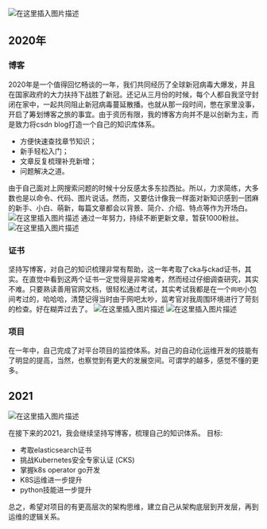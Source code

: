 ![在这里插入图片描述](https://i-blog.csdnimg.cn/blog_migrate/8e5f1457fd502eee372a8b991c2b85ee.png#pic_center)

## 2020年
### 博客
2020年是一个值得回忆畅谈的一年，我们共同经历了全球新冠病毒大爆发，并且在国家政府的大力扶持下战胜了新冠。还记从三月份的时候，每个人都自我坚守封闭在家中，一起共同阻止新冠病毒蔓延散播。也就从那一段时间，憋在家里没事，开启了筹划博客之旅的事宜。由于资历有限，我的博客方向并不是以创新为主，而是致力将csdn blog打造一个自己的知识库体系。

- 方便快速查找章节知识；
- 新手轻松入门；
- 文章反复梳理补充新增；
- 问题解决之道。

由于自己面对上网搜索问题的时候十分反感太多东拉西扯。所以，力求简练，大多数也是以命令、代码、图片说话。然而，又要估计像我一样面对新知识感到一团麻的新手、小白、萌新，每篇文章都会以背景、简介、介绍、特点等作为开场白。
![在这里插入图片描述](https://i-blog.csdnimg.cn/blog_migrate/3bbf5b8fed38f93fad9b6ae38af9dec9.png)
通过一年努力，持续不断更新文章，暂获1000粉丝。
![在这里插入图片描述](https://i-blog.csdnimg.cn/blog_migrate/95638134ecef3def78440721904b66cf.png)

### 证书
坚持写博客，对自己的知识梳理非常有帮助，这一年考取了cka与ckad证书，其实。在直觉中看到这两个证书一定觉得是非常难考，然而经过仔细调查研究，其实不难。只要熟读善用官网文档，很轻松通过考试，其实考试我都是在一个`网吧`小包间考过的，哈哈哈，清楚记得当时由于网吧太吵，监考官对我周围环境进行了苛刻的检查。好在糊弄过去了。
![在这里插入图片描述](https://i-blog.csdnimg.cn/blog_migrate/f7bbef72d8f20519ab07f182a6cdcb56.png)
![在这里插入图片描述](https://i-blog.csdnimg.cn/blog_migrate/b8549b5df5ee947bee817f9e42124426.png)
### 项目
在一年中，自己完成了对平台项目的监控体系。对自己的自动化运维开发的技能有了明显的提高，当然，也察觉到有更大的发展空间。可谓学的越多，感觉不懂的更多。
## 2021
![在这里插入图片描述](https://i-blog.csdnimg.cn/blog_migrate/9d502924bc0cbcc4d9c4af2630e8883d.png#pic_center)

在接下来的2021，我会继续坚持写博客，梳理自己的知识体系。
目标:

- 考取elasticsearch证书
- 挑战Kubernetes安全专家认证 (CKS)
- 掌握k8s operator go开发
- K8S运维进一步提升
- python技能进一步提升

总之，希望对项目的有更高层次的架构思维，建立自己从架构底层到开发层，再到运维的逻辑关系。

